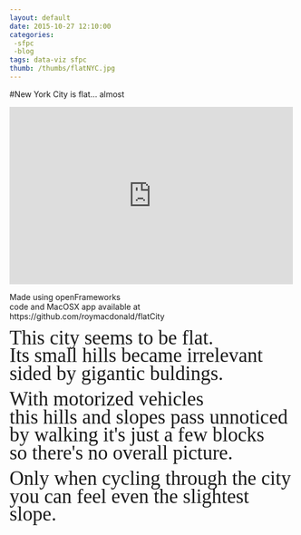 ```yaml
---
layout: default
date: 2015-10-27 12:10:00
categories:
 -sfpc
 -blog
tags: data-viz sfpc
thumb: /thumbs/flatNYC.jpg
---
```


#New York City is flat... almost

<iframe src="https://player.vimeo.com/video/143779655?portrait=0" width="500" height="313" frameborder="0" webkitallowfullscreen mozallowfullscreen allowfullscreen></iframe> <p>Made using openFrameworks<br /> code and MacOSX app available at https://github.com/roymacdonald/flatCity</p>

<span style="font-family:serif;font-size:2.5em;line-height:0.9">This city seems to be flat.  
Its small hills became irrelevant  
sided by gigantic buldings.</span>

<span style="font-family:serif;font-size:2.5em;line-height:0.9">With motorized vehicles  
this hills and slopes pass unnoticed  
by walking it's just a few blocks  
so there's no overall picture.</span>

<span style="font-family:serif;font-size:2.5em;line-height:0.9">Only when cycling through the city  
you can feel even the slightest slope.</span>

